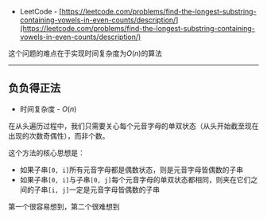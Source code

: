 + LeetCode - [https://leetcode.com/problems/find-the-longest-substring-containing-vowels-in-even-counts/description/](https://leetcode.com/problems/find-the-longest-substring-containing-vowels-in-even-counts/description/)

这个问题的难点在于实现时间复杂度为$O(n)$的算法

---
## 负负得正法

+ 时间复杂度 - $O(n)$

在从头遍历过程中，我们只需要关心每个元音字母的单双状态（从头开始截至现在出现的次数奇偶性），而非个数。

这个方法的核心思想是：

+ 如果子串`[0, i]`所有元音字母都是偶数状态，则是元音字母皆偶数的子串
+ 如果子串`[0, i]`与子串`[0, j]`每个元音字母的单双状态都相同，则夹在它们之间的子串`[i, j]`一定是元音字母皆偶数的子串

第一个很容易想到，第二个很难想到
